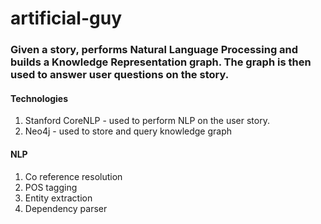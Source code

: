 # artificial-guy
### Given a story, performs Natural Language Processing and builds a Knowledge Representation graph. The graph is then used to answer user questions on the story.

#### Technologies
1. Stanford CoreNLP - used to perform NLP on the user story.
2. Neo4j - used to store and query knowledge graph

#### NLP
1. Co reference resolution
2. POS tagging
3. Entity extraction
4. Dependency parser
